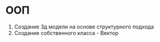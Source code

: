 # ООП

1) Создание 3д модели на основе структурного подхода
2) Создание собственного класса - Вектор
